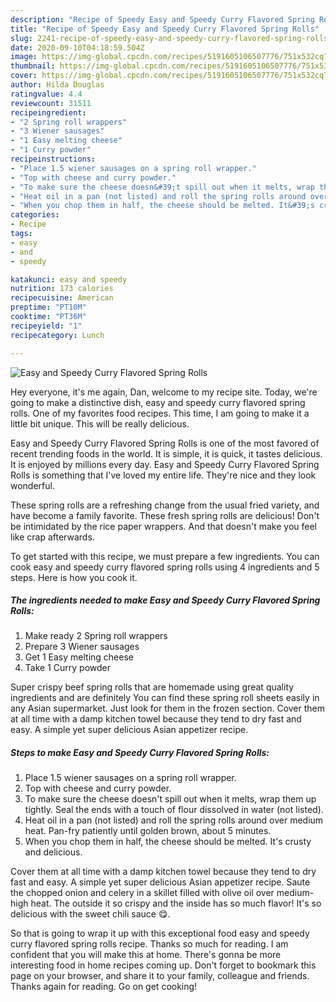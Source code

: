 ```yaml
---
description: "Recipe of Speedy Easy and Speedy Curry Flavored Spring Rolls"
title: "Recipe of Speedy Easy and Speedy Curry Flavored Spring Rolls"
slug: 2241-recipe-of-speedy-easy-and-speedy-curry-flavored-spring-rolls
date: 2020-09-10T04:18:59.504Z
image: https://img-global.cpcdn.com/recipes/5191605106507776/751x532cq70/easy-and-speedy-curry-flavored-spring-rolls-recipe-main-photo.jpg
thumbnail: https://img-global.cpcdn.com/recipes/5191605106507776/751x532cq70/easy-and-speedy-curry-flavored-spring-rolls-recipe-main-photo.jpg
cover: https://img-global.cpcdn.com/recipes/5191605106507776/751x532cq70/easy-and-speedy-curry-flavored-spring-rolls-recipe-main-photo.jpg
author: Hilda Douglas
ratingvalue: 4.4
reviewcount: 31511
recipeingredient:
- "2 Spring roll wrappers"
- "3 Wiener sausages"
- "1 Easy melting cheese"
- "1 Curry powder"
recipeinstructions:
- "Place 1.5 wiener sausages on a spring roll wrapper."
- "Top with cheese and curry powder."
- "To make sure the cheese doesn&#39;t spill out when it melts, wrap them up tightly. Seal the ends with a touch of flour dissolved in water (not listed)."
- "Heat oil in a pan (not listed) and roll the spring rolls around over medium heat. Pan-fry patiently until golden brown, about 5 minutes."
- "When you chop them in half, the cheese should be melted. It&#39;s crusty and delicious."
categories:
- Recipe
tags:
- easy
- and
- speedy

katakunci: easy and speedy 
nutrition: 173 calories
recipecuisine: American
preptime: "PT10M"
cooktime: "PT36M"
recipeyield: "1"
recipecategory: Lunch

---
```



![Easy and Speedy Curry Flavored Spring Rolls](https://img-global.cpcdn.com/recipes/5191605106507776/751x532cq70/easy-and-speedy-curry-flavored-spring-rolls-recipe-main-photo.jpg)

Hey everyone, it's me again, Dan, welcome to my recipe site. Today, we're going to make a distinctive dish, easy and speedy curry flavored spring rolls. One of my favorites food recipes. This time, I am going to make it a little bit unique. This will be really delicious.

Easy and Speedy Curry Flavored Spring Rolls is one of the most favored of recent trending foods in the world. It is simple, it is quick, it tastes delicious. It is enjoyed by millions every day. Easy and Speedy Curry Flavored Spring Rolls is something that I've loved my entire life. They're nice and they look wonderful.

These spring rolls are a refreshing change from the usual fried variety, and have become a family favorite. These fresh spring rolls are delicious! Don&#39;t be intimidated by the rice paper wrappers. And that doesn&#39;t make you feel like crap afterwards.


To get started with this recipe, we must prepare a few ingredients. You can cook easy and speedy curry flavored spring rolls using 4 ingredients and 5 steps. Here is how you cook it.

<!--inarticleads1-->

##### The ingredients needed to make Easy and Speedy Curry Flavored Spring Rolls:

1. Make ready 2 Spring roll wrappers
1. Prepare 3 Wiener sausages
1. Get 1 Easy melting cheese
1. Take 1 Curry powder


Super crispy beef spring rolls that are homemade using great quality ingredients and are definitely You can find these spring roll sheets easily in any Asian supermarket. Just look for them in the frozen section. Cover them at all time with a damp kitchen towel because they tend to dry fast and easy. A simple yet super delicious Asian appetizer recipe. 

<!--inarticleads2-->

##### Steps to make Easy and Speedy Curry Flavored Spring Rolls:

1. Place 1.5 wiener sausages on a spring roll wrapper.
1. Top with cheese and curry powder.
1. To make sure the cheese doesn&#39;t spill out when it melts, wrap them up tightly. Seal the ends with a touch of flour dissolved in water (not listed).
1. Heat oil in a pan (not listed) and roll the spring rolls around over medium heat. Pan-fry patiently until golden brown, about 5 minutes.
1. When you chop them in half, the cheese should be melted. It&#39;s crusty and delicious.


Cover them at all time with a damp kitchen towel because they tend to dry fast and easy. A simple yet super delicious Asian appetizer recipe. Saute the chopped onion and celery in a skillet filled with olive oil over medium-high heat. The outside it so crispy and the inside has so much flavor! It&#39;s so delicious with the sweet chili sauce 😋. 

So that is going to wrap it up with this exceptional food easy and speedy curry flavored spring rolls recipe. Thanks so much for reading. I am confident that you will make this at home. There's gonna be more interesting food in home recipes coming up. Don't forget to bookmark this page on your browser, and share it to your family, colleague and friends. Thanks again for reading. Go on get cooking!
